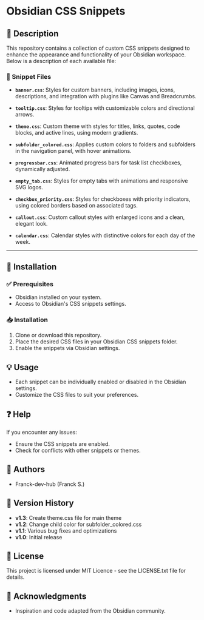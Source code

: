 # Obsidian CSS Snippets

## 📌 Description

This repository contains a collection of custom CSS snippets designed to enhance the appearance and functionality of your Obsidian workspace. Below is a description of each available file:

### 📁 Snippet Files

* **`banner.css`**: Styles for custom banners, including images, icons, descriptions, and integration with plugins like Canvas and Breadcrumbs.

* **`tooltip.css`**: Styles for tooltips with customizable colors and directional arrows.

* **`theme.css`**: Custom theme with styles for titles, links, quotes, code blocks, and active lines, using modern gradients.

* **`subfolder_colored.css`**: Applies custom colors to folders and subfolders in the navigation panel, with hover animations.

* **`progressbar.css`**: Animated progress bars for task list checkboxes, dynamically adjusted.

* **`empty_tab.css`**: Styles for empty tabs with animations and responsive SVG logos.

* **`checkbox_priority.css`**: Styles for checkboxes with priority indicators, using colored borders based on associated tags.

* **`callout.css`**: Custom callout styles with enlarged icons and a clean, elegant look.

* **`calendar.css`**: Calendar styles with distinctive colors for each day of the week.

---

## 🚀 Installation

### ✅ Prerequisites

* Obsidian installed on your system.
* Access to Obsidian's CSS snippets settings.

### 📥 Installation

1. Clone or download this repository.
2. Place the desired CSS files in your Obsidian CSS snippets folder.
3. Enable the snippets via Obsidian settings.

## 💡 Usage

* Each snippet can be individually enabled or disabled in the Obsidian settings.
* Customize the CSS files to suit your preferences.

## ❓ Help

If you encounter any issues:

* Ensure the CSS snippets are enabled.
* Check for conflicts with other snippets or themes.

## 👥 Authors

* Franck-dev-hub (Franck S.)

## 📝 Version History

* **v1.3**: Create theme.css file for main theme
* **v1.2**: Change child color for subfolder_colored.css
* **v1.1**: Various bug fixes and optimizations
* **v1.0**: Initial release

## 📜 License

This project is licensed under MIT Licence - see the LICENSE.txt file for details.

## 💖 Acknowledgments

* Inspiration and code adapted from the Obsidian community.
